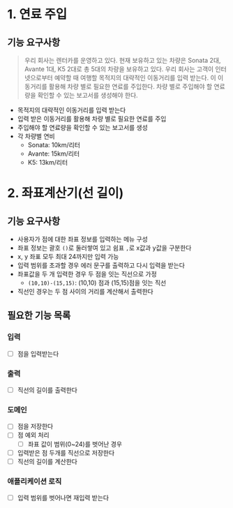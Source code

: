 # 1. 연료 주입
## 기능 요구사항
> 우리 회사는 렌터카를 운영하고 있다. 현재 보유하고 있는 차량은 Sonata 2대, Avante 1대, K5 2대로 총 5대의 차량을 보유하고 있다. 
> 우리 회사는 고객이 인터넷으로부터 예약할 때 여행할 목적지의 대략적인 이동거리를 입력 받는다. 이 이동거리를 활용해 차량 별로 필요한 연료를 주입한다. 
> 차량 별로 주입해야 할 연료량을 확인할 수 있는 보고서를 생성해야 한다.
- 목적지의 대략적인 이동거리를 입력 받는다
- 입력 받은 이동거리를 활용해 차량 별로 필요한 연료를 주입
- 주입해야 할 연료량을 확인할 수 있는 보고서를 생성
- 각 차량별 연비
  - Sonata: 10km/리터
  - Avante: 15km/리터
  - K5: 13km/리터

# 2. 좌표계산기(선 길이)
## 기능 요구사항
- 사용자가 점에 대한 좌표 정보를 입력하는 메뉴 구성
- 좌표 정보는 괄호 `()`로 둘러쌓여 있고 쉼표 `,`로 x값과 y값을 구분한다
- x, y 좌표 모두 최대 24까지만 입력 가능
- 입력 범위를 초과할 경우 에러 문구를 출력하고 다시 입력을 받는다
- 좌표값을 두 개 입력한 경우 두 점을 잇는 직선으로 가정
  - `(10,10)-(15,15)`: (10,10) 점과 (15,15)점을 잇는 직선
- 직선인 경우는 두 점 사이의 거리를 계산해서 출력한다
## 필요한 기능 목록
### 입력
- [ ] 점을 입력받는다
### 출력
- [ ] 직선의 길이를 출력한다
### 도메인
- [ ] 점을 저장한다
- [ ] 점 예외 처리
  - [ ] 좌표 값이 범위(0~24)를 벗어난 경우
- [ ] 입력받은 점 두개를 직선으로 저장한다
- [ ] 직선의 길이를 계산한다
### 애플리케이션 로직
- [ ] 입력 범위를 벗어나면 재입력 받는다
